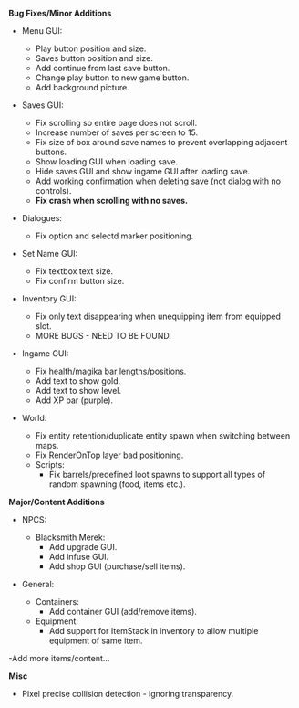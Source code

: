 **Bug Fixes/Minor Additions**

- Menu GUI:
	- Play button position and size.
	- Saves button position and size.
	- Add continue from last save button.
	- Change play button to new game button.
	- Add background picture.

- Saves GUI:
	- Fix scrolling so entire page does not scroll.
	- Increase number of saves per screen to 15.
	- Fix size of box around save names to prevent overlapping adjacent buttons.
	- Show loading GUI when loading save.
	- Hide saves GUI and show ingame GUI after loading save.
	- Add working confirmation when deleting save (not dialog with no controls).
	- **Fix crash when scrolling with no saves.**

- Dialogues:
	- Fix option and selectd marker positioning.

- Set Name GUI:
	- Fix textbox text size.
	- Fix confirm button size.

- Inventory GUI:
	- Fix only text disappearing when unequipping item from equipped slot.
	- MORE BUGS - NEED TO BE FOUND.

- Ingame GUI:
	- Fix health/magika bar lengths/positions.
	- Add text to show gold.
	- Add text to show level.
	- Add XP bar (purple).

- World:
	- Fix entity retention/duplicate entity spawn when switching between maps.
	- Fix RenderOnTop layer bad positioning.
	- Scripts:
		- Fix barrels/predefined loot spawns to support all types of random spawning (food, items etc.).

**Major/Content Additions**
- NPCS:
	- Blacksmith Merek:
		- Add upgrade GUI.
		- Add infuse GUI.
		- Add shop GUI (purchase/sell items).

- General:
	- Containers:
		- Add container GUI (add/remove items).
	- Equipment:
		- Add support for ItemStack in inventory to allow multiple equipment of same item.

-Add more items/content...

**Misc**
- Pixel precise collision detection - ignoring transparency.
